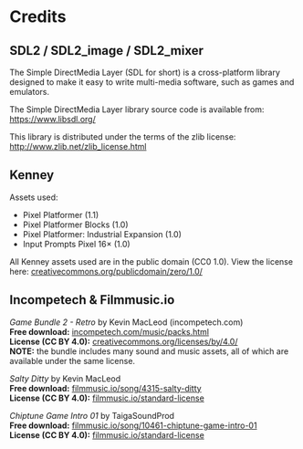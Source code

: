 # Credits

## SDL2 / SDL2_image / SDL2_mixer

The Simple DirectMedia Layer (SDL for short) is a cross-platform library
designed to make it easy to write multi-media software, such as games
and emulators.

The Simple DirectMedia Layer library source code is available from:
https://www.libsdl.org/

This library is distributed under the terms of the zlib license:
http://www.zlib.net/zlib_license.html


## Kenney

Assets used:

- Pixel Platformer (1.1)
- Pixel Platformer Blocks (1.0)
- Pixel Platformer: Industrial Expansion (1.0)
- Input Prompts Pixel 16&times; (1.0)

All Kenney assets used are in the public domain (CC0 1.0). View the license here: [creativecommons.org/publicdomain/zero/1.0/](http://creativecommons.org/publicdomain/zero/1.0/)

## Incompetech & Filmmusic.io 
*Game Bundle 2 - Retro* by Kevin MacLeod (incompetech.com) <br>
**Free download:** [incompetech.com/music/packs.html](https://incompetech.com/music/packs.html) <br>
**License (CC BY 4.0):** [creativecommons.org/licenses/by/4.0/](https://creativecommons.org/licenses/by/4.0/) <br>
**NOTE:** the bundle includes many sound and music assets, all of which are available under the same license.

*Salty Ditty* by Kevin MacLeod <br>
**Free download:** [filmmusic.io/song/4315-salty-ditty](https://filmmusic.io/song/4315-salty-ditty) <br>
**License (CC BY 4.0):** [filmmusic.io/standard-license](https://creativecommons.org/licenses/by/4.0/) <br>

*Chiptune Game Intro 01* by TaigaSoundProd <br>
**Free download:** [filmmusic.io/song/10461-chiptune-game-intro-01](https://filmmusic.io/song/10461-chiptune-game-intro-01) <br>
**License (CC BY 4.0):** [filmmusic.io/standard-license](https://creativecommons.org/licenses/by/4.0/) <br>